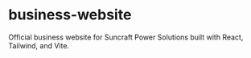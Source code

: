 # business-website
Official business website for Suncraft Power Solutions built with React, Tailwind, and Vite.
